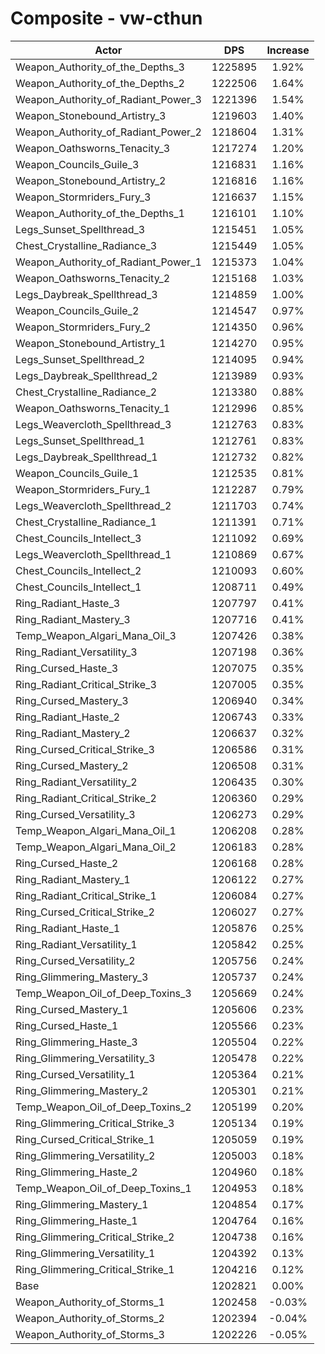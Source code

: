 # Composite - vw-cthun
| Actor | DPS | Increase |
|---|:---:|:---:|
|Weapon_Authority_of_the_Depths_3|1225895|1.92%|
|Weapon_Authority_of_the_Depths_2|1222506|1.64%|
|Weapon_Authority_of_Radiant_Power_3|1221396|1.54%|
|Weapon_Stonebound_Artistry_3|1219603|1.40%|
|Weapon_Authority_of_Radiant_Power_2|1218604|1.31%|
|Weapon_Oathsworns_Tenacity_3|1217274|1.20%|
|Weapon_Councils_Guile_3|1216831|1.16%|
|Weapon_Stonebound_Artistry_2|1216816|1.16%|
|Weapon_Stormriders_Fury_3|1216637|1.15%|
|Weapon_Authority_of_the_Depths_1|1216101|1.10%|
|Legs_Sunset_Spellthread_3|1215451|1.05%|
|Chest_Crystalline_Radiance_3|1215449|1.05%|
|Weapon_Authority_of_Radiant_Power_1|1215373|1.04%|
|Weapon_Oathsworns_Tenacity_2|1215168|1.03%|
|Legs_Daybreak_Spellthread_3|1214859|1.00%|
|Weapon_Councils_Guile_2|1214547|0.97%|
|Weapon_Stormriders_Fury_2|1214350|0.96%|
|Weapon_Stonebound_Artistry_1|1214270|0.95%|
|Legs_Sunset_Spellthread_2|1214095|0.94%|
|Legs_Daybreak_Spellthread_2|1213989|0.93%|
|Chest_Crystalline_Radiance_2|1213380|0.88%|
|Weapon_Oathsworns_Tenacity_1|1212996|0.85%|
|Legs_Weavercloth_Spellthread_3|1212763|0.83%|
|Legs_Sunset_Spellthread_1|1212761|0.83%|
|Legs_Daybreak_Spellthread_1|1212732|0.82%|
|Weapon_Councils_Guile_1|1212535|0.81%|
|Weapon_Stormriders_Fury_1|1212287|0.79%|
|Legs_Weavercloth_Spellthread_2|1211703|0.74%|
|Chest_Crystalline_Radiance_1|1211391|0.71%|
|Chest_Councils_Intellect_3|1211092|0.69%|
|Legs_Weavercloth_Spellthread_1|1210869|0.67%|
|Chest_Councils_Intellect_2|1210093|0.60%|
|Chest_Councils_Intellect_1|1208711|0.49%|
|Ring_Radiant_Haste_3|1207797|0.41%|
|Ring_Radiant_Mastery_3|1207716|0.41%|
|Temp_Weapon_Algari_Mana_Oil_3|1207426|0.38%|
|Ring_Radiant_Versatility_3|1207198|0.36%|
|Ring_Cursed_Haste_3|1207075|0.35%|
|Ring_Radiant_Critical_Strike_3|1207005|0.35%|
|Ring_Cursed_Mastery_3|1206940|0.34%|
|Ring_Radiant_Haste_2|1206743|0.33%|
|Ring_Radiant_Mastery_2|1206637|0.32%|
|Ring_Cursed_Critical_Strike_3|1206586|0.31%|
|Ring_Cursed_Mastery_2|1206508|0.31%|
|Ring_Radiant_Versatility_2|1206435|0.30%|
|Ring_Radiant_Critical_Strike_2|1206360|0.29%|
|Ring_Cursed_Versatility_3|1206273|0.29%|
|Temp_Weapon_Algari_Mana_Oil_1|1206208|0.28%|
|Temp_Weapon_Algari_Mana_Oil_2|1206183|0.28%|
|Ring_Cursed_Haste_2|1206168|0.28%|
|Ring_Radiant_Mastery_1|1206122|0.27%|
|Ring_Radiant_Critical_Strike_1|1206084|0.27%|
|Ring_Cursed_Critical_Strike_2|1206027|0.27%|
|Ring_Radiant_Haste_1|1205876|0.25%|
|Ring_Radiant_Versatility_1|1205842|0.25%|
|Ring_Cursed_Versatility_2|1205756|0.24%|
|Ring_Glimmering_Mastery_3|1205737|0.24%|
|Temp_Weapon_Oil_of_Deep_Toxins_3|1205669|0.24%|
|Ring_Cursed_Mastery_1|1205606|0.23%|
|Ring_Cursed_Haste_1|1205566|0.23%|
|Ring_Glimmering_Haste_3|1205504|0.22%|
|Ring_Glimmering_Versatility_3|1205478|0.22%|
|Ring_Cursed_Versatility_1|1205364|0.21%|
|Ring_Glimmering_Mastery_2|1205301|0.21%|
|Temp_Weapon_Oil_of_Deep_Toxins_2|1205199|0.20%|
|Ring_Glimmering_Critical_Strike_3|1205134|0.19%|
|Ring_Cursed_Critical_Strike_1|1205059|0.19%|
|Ring_Glimmering_Versatility_2|1205003|0.18%|
|Ring_Glimmering_Haste_2|1204960|0.18%|
|Temp_Weapon_Oil_of_Deep_Toxins_1|1204953|0.18%|
|Ring_Glimmering_Mastery_1|1204854|0.17%|
|Ring_Glimmering_Haste_1|1204764|0.16%|
|Ring_Glimmering_Critical_Strike_2|1204738|0.16%|
|Ring_Glimmering_Versatility_1|1204392|0.13%|
|Ring_Glimmering_Critical_Strike_1|1204216|0.12%|
|Base|1202821|0.00%|
|Weapon_Authority_of_Storms_1|1202458|-0.03%|
|Weapon_Authority_of_Storms_2|1202394|-0.04%|
|Weapon_Authority_of_Storms_3|1202226|-0.05%|
